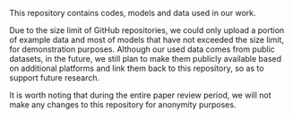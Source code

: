 This repository contains codes, models and data used in our work. 

Due to the size limit of GitHub repositories, we could only upload a portion of example data and most of models that have not exceeded the size limit, for demonstration purposes. 
Although our used data comes from public datasets, in the future, we still plan to make them publicly available based on additional platforms and link them back to this repository, so as to support future research.

It is worth noting that during the entire paper review period, we will not make any changes to this repository for anonymity purposes.
